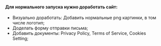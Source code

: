 <h4> Для нормального запуска нужно доработать сайт: </h4>
<ul>
    <li>Визуально доработать: Добавить нормальные png картинки, в том числе логотип;</li>
    <li>Доделать форму отправки письма;</li>
    <li>Добавить документы:
        Privacy Policy, Terms of Service, Cookies Setting;
    </li>

</ul>
